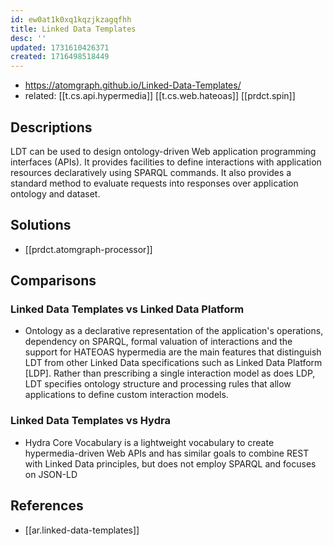 ```yaml
---
id: ew0at1k0xq1kqzjkzagqfhh
title: Linked Data Templates
desc: ''
updated: 1731610426371
created: 1716498518449
---
```


- https://atomgraph.github.io/Linked-Data-Templates/
- related: [[t.cs.api.hypermedia]] [[t.cs.web.hateoas]] [[prdct.spin]]

## Descriptions

LDT can be used to design ontology-driven Web application programming interfaces (APIs). It provides facilities to define interactions with application resources declaratively using SPARQL commands. It also provides a standard method to evaluate requests into responses over application ontology and dataset.

## Solutions

- [[prdct.atomgraph-processor]]

## Comparisons

### Linked Data Templates vs Linked Data Platform

- Ontology as a declarative representation of the application's operations, dependency on SPARQL, formal valuation of interactions and the support for HATEOAS hypermedia are the main features that distinguish LDT from other Linked Data specifications such as Linked Data Platform [LDP]. Rather than prescribing a single interaction model as does LDP, LDT specifies ontology structure and processing rules that allow applications to define custom interaction models.

### Linked Data Templates vs Hydra

- Hydra Core Vocabulary is a lightweight vocabulary to create hypermedia-driven Web APIs and has similar goals to combine REST with Linked Data principles, but does not employ SPARQL and focuses on JSON-LD

## References

- [[ar.linked-data-templates]]